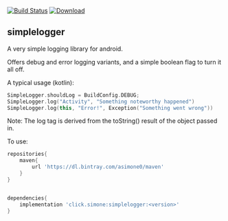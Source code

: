 [![Build Status](https://travis-ci.org/asimone0/simplelogger.svg?branch=master)](https://travis-ci.org/asimone0/simplelogger)
[ ![Download](https://api.bintray.com/packages/asimone0/maven/simplelogger/images/download.svg) ](https://bintray.com/asimone0/maven/simplelogger/_latestVersion)

## simplelogger

A very simple logging library for android.

Offers debug and error logging variants, and a simple boolean flag to turn it all off.

A typical usage (kotlin):
```kotlin
SimpleLogger.shouldLog = BuildConfig.DEBUG;
SimpleLogger.log("Activity", "Something noteworthy happened")
SimpleLogger.log(this, "Error!", Exception("Something went wrong"))
```

Note: The log tag is derived from the toString() result of the object passed in.

To use:
```gradle
repositories{
    maven{
        url 'https://dl.bintray.com/asimone0/maven'
    }
}


dependencies{
    implementation 'click.simone:simplelogger:<version>'
}
```

